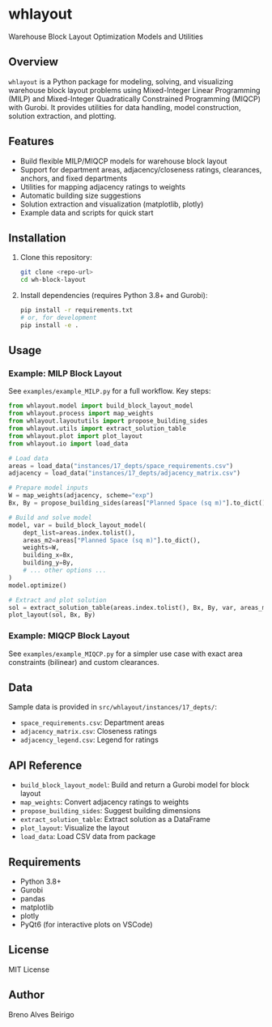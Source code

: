 # whlayout

Warehouse Block Layout Optimization Models and Utilities

## Overview

`whlayout` is a Python package for modeling, solving, and visualizing warehouse block layout problems using Mixed-Integer Linear Programming (MILP) and Mixed-Integer Quadratically Constrained Programming (MIQCP) with Gurobi. It provides utilities for data handling, model construction, solution extraction, and plotting.

## Features

- Build flexible MILP/MIQCP models for warehouse block layout
- Support for department areas, adjacency/closeness ratings, clearances, anchors, and fixed departments
- Utilities for mapping adjacency ratings to weights
- Automatic building size suggestions
- Solution extraction and visualization (matplotlib, plotly)
- Example data and scripts for quick start

## Installation

1. Clone this repository:

   ```sh
   git clone <repo-url>
   cd wh-block-layout
   ```

2. Install dependencies (requires Python 3.8+ and Gurobi):

   ```sh
   pip install -r requirements.txt
   # or, for development
   pip install -e .
   ```

## Usage

### Example: MILP Block Layout

See `examples/example_MILP.py` for a full workflow. Key steps:

```python
from whlayout.model import build_block_layout_model
from whlayout.process import map_weights
from whlayout.layoututils import propose_building_sides
from whlayout.utils import extract_solution_table
from whlayout.plot import plot_layout
from whlayout.io import load_data

# Load data
areas = load_data("instances/17_depts/space_requirements.csv")
adjacency = load_data("instances/17_depts/adjacency_matrix.csv")

# Prepare model inputs
W = map_weights(adjacency, scheme="exp")
Bx, By = propose_building_sides(areas["Planned Space (sq m)"].to_dict())

# Build and solve model
model, var = build_block_layout_model(
    dept_list=areas.index.tolist(),
    areas_m2=areas["Planned Space (sq m)"].to_dict(),
    weights=W,
    building_x=Bx,
    building_y=By,
    # ... other options ...
)
model.optimize()

# Extract and plot solution
sol = extract_solution_table(areas.index.tolist(), Bx, By, var, areas_m2=areas["Planned Space (sq m)"].to_dict())
plot_layout(sol, Bx, By)
```

### Example: MIQCP Block Layout

See `examples/example_MIQCP.py` for a simpler use case with exact area constraints (bilinear) and custom clearances.

## Data

Sample data is provided in `src/whlayout/instances/17_depts/`:

- `space_requirements.csv`: Department areas
- `adjacency_matrix.csv`: Closeness ratings
- `adjacency_legend.csv`: Legend for ratings

## API Reference

- `build_block_layout_model`: Build and return a Gurobi model for block layout
- `map_weights`: Convert adjacency ratings to weights
- `propose_building_sides`: Suggest building dimensions
- `extract_solution_table`: Extract solution as a DataFrame
- `plot_layout`: Visualize the layout
- `load_data`: Load CSV data from package

## Requirements

- Python 3.8+
- Gurobi
- pandas
- matplotlib
- plotly
- PyQt6 (for interactive plots on VSCode)

## License

MIT License

## Author

Breno Alves Beirigo
